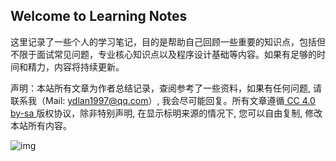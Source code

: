 ## Welcome to Learning Notes

这里记录了一些个人的学习笔记，目的是帮助自己回顾一些重要的知识点，包括但不限于面试常见问题，专业核心知识点以及程序设计基础等内容。如果有足够的时间和精力，内容将持续更新。

声明：本站所有文章为作者总结记录，查阅参考了一些资料，如果有任何问题, 请联系我（Mail: ydlan1997@qq.com）, 我会尽可能回复。所有文章遵循[ CC 4.0 by-sa ](http://creativecommons.org/licenses/by-sa/4.0/)版权协议，除非特别声明, 在显示标明来源的情况下, 您可以自由复制, 修改本站所有内容。



![img](https://s2.ax1x.com/2019/06/14/V5lPP0.md.png)

